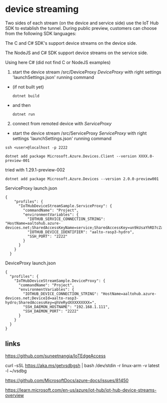

# device streaming

Two sides of each stream (on the device and service side) use the IoT Hub SDK to establish the tunnel. During public preview, customers can choose from the following SDK languages:

The C and C# SDK's support device streams on the device side.

The NodeJS and C# SDK support device streams on the service side.


Using here C# (did not find C or NodeJS examples)

1) start the device stream /src/DeviceProxy *DeviceProxy*  with right settings 'launchSettings.json' running command

- (if not built yet)

  ``` dotnet build ```

- and then  

  ``` dotnet run ```


2) connect from remoted device with *ServiceProxy*

- start the device stream /src/ServiceProxy *ServiceProxy*  with right settings 'launchSettings.json' running command

```
ssh <user>@localhost -p 2222
```

```
dotnet add package Microsoft.Azure.Devices.Client --version XXXX.0-preview-001
```

tried with 1.29.1-preview-002

```
dotnet add package Microsoft.Azure.Devices --version 2.0.0-preview001
```


ServiceProxy launch.json

```
{
    "profiles": {
      "IoTHubDeviceStreamSample.ServiceProxy": {
        "commandName": "Project",
        "environmentVariables": {
          "IOTHUB_SERVICE_CONNECTION_STRING": "HostName=aaltohub.azure-devices.net;SharedAccessKeyName=service;SharedAccessKey=un9kUsaYhRD7cZapHUkxy6DJukDwXlOcwcXXXXXXXX",
          "IOTHUB_DEVICE_IDENTIFIER": "aalto-rasp3-hydro",
          "SSH_PORT": "2222"
        }
      }
    }
  }
```

DeviceProxy launch.json

```
{
  "profiles": {
    "IoTHubDeviceStreamSample.DeviceProxy": {
      "commandName": "Project",
      "environmentVariables": {
        "IOTHUB_DEVICE_CONNECTION_STRING": "HostName=aaltohub.azure-devices.net;DeviceId=aalto-rasp3-hydro;SharedAccessKey=qhVeRydXXXXXXXXX=",
        "SSH_DAEMON_HOSTNAME": "192.168.1.111",
        "SSH_DAEMON_PORT": "2222"
      }
    }
  }
}
```

## links

https://github.com/suneetnangia/IoTEdgeAccess

curl -sSL https://aka.ms/getvsdbgsh | bash /dev/stdin -r linux-arm -v latest -l ~/vsdbg

https://github.com/MicrosoftDocs/azure-docs/issues/81450


https://learn.microsoft.com/en-us/azure/iot-hub/iot-hub-device-streams-overview